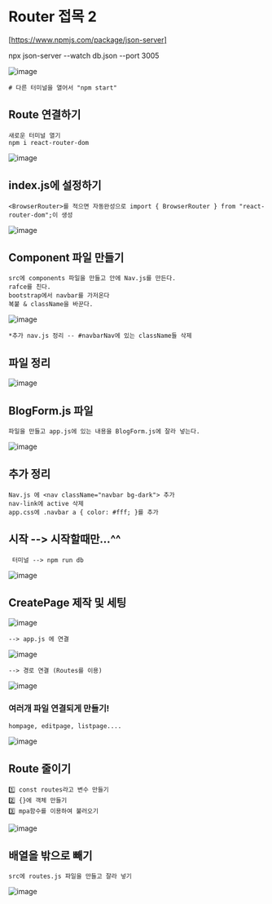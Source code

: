 
# Router 접목 2

[https://www.npmjs.com/package/json-server]

   npx json-server --watch db.json --port 3005

![image](https://github.com/myunzzhang/react_basic/assets/129017008/902ed13d-ddd3-4175-8468-25876d9054d0)

    # 다른 터미널을 열어서 "npm start"

## Route 연결하기

    새로운 터미널 열기
    npm i react-router-dom

![image](https://github.com/myunzzhang/react_basic/assets/129017008/2deeaec9-f442-4aa3-ade4-861c68f3f8e4)


## index.js에 설정하기

    <BrowserRouter>를 적으면 자동완성으로 import { BrowserRouter } from "react-router-dom";이 생성

![image](https://github.com/myunzzhang/react_basic/assets/129017008/7eb7b571-0ca7-4a5a-b0a2-c16bc52c9c0a)


## Component 파일 만들기

    src에 components 파일을 만들고 안에 Nav.js를 만든다.
    rafce를 친다.
    bootstrap에서 navbar를 가저온다
    복붙 & className을 바꾼다.

![image](https://github.com/myunzzhang/react_basic/assets/129017008/415263bc-fc1a-4526-991c-f3974021bace)

    *추가 nav.js 정리 -- #navbarNav에 있는 className들 삭제


## 파일 정리

![image](https://github.com/myunzzhang/react_basic/assets/129017008/17442f88-3bd1-4c9e-8dcb-31e1cc753dbd)

## BlogForm.js 파일

    파일을 만들고 app.js에 있는 내용을 BlogForm.js에 잘라 넣는다.

![image](https://github.com/myunzzhang/react_basic/assets/129017008/b87dd862-a751-459b-90f6-f467be7d38ee)


## 추가 정리

    Nav.js 에 <nav className="navbar bg-dark"> 추가
    nav-link에 active 삭제
    app.css에 .navbar a { color: #fff; }를 추가

## 시작 --> 시작할때만...^^

     터미널 --> npm run db

![image](https://github.com/myunzzhang/react_basic/assets/129017008/1533e38b-7ff2-46ef-9552-4db10ea66a16)


## CreatePage 제작 및 세팅

![image](https://github.com/myunzzhang/react_basic/assets/129017008/25064757-a72f-4130-8d2c-0d5daa1cea31)

    --> app.js 에 연결  

![image](https://github.com/myunzzhang/react_basic/assets/129017008/bf763ac3-3d47-4e6a-ba50-5ee1facb6735)

    --> 경로 연결 (Routes를 이용)

![image](https://github.com/myunzzhang/react_basic/assets/129017008/bdc52e56-20f1-4f54-9638-060571102ddb)

### 여러개 파일 연결되게 만들기!

    hompage, editpage, listpage....

![image](https://github.com/myunzzhang/react_basic/assets/129017008/5f96ed46-ab52-4bb2-bba3-8a89ccc9b91e)


## Route 줄이기

    1️⃣ const routes라고 변수 만들기
    2️⃣ {}에 객체 만들기
    3️⃣ mpa함수를 이용하여 불러오기

![image](https://github.com/myunzzhang/react_basic/assets/129017008/fd6d57dd-3f5d-4ae2-9f4c-4191487bef37)


## 배열을 밖으로 빼기

    src에 routes.js 파일을 만들고 잘라 넣기

![image](https://github.com/myunzzhang/react_basic/assets/129017008/e9f95462-203c-4291-9dcf-38f4a2cdd300)

